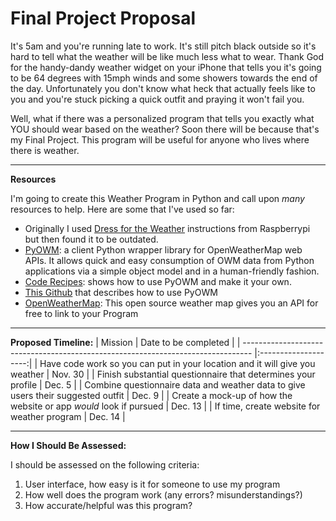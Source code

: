 # Final Project Proposal

It's 5am and you're running late to work. It's still pitch black outside so it's hard to tell what the weather will be like much less what to wear. Thank God for the handy-dandy weather widget on your iPhone that tells you it's going to be 64 degrees with 15mph winds and some showers towards the end of the day. Unfortunately you don't know what heck that actually feels like to you and you're stuck picking a quick outfit and praying it won't fail you.

Well, what if there was a personalized program that tells you exactly what YOU should wear based on the weather? Soon there will be because that's my Final Project. This program will be useful for anyone who lives where there is weather.

---

**Resources**

I'm going to create this Weather Program in Python and call upon *many* resources to help. Here are some that I've used so far:
- Originally I used [Dress for the Weather](https://projects.raspberrypi.org/en/projects/dress-for-the-weather) instructions from Raspberrypi but then found it to be outdated.
- [PyOWM](https://pyowm.readthedocs.io/en/latest/): a client Python wrapper library for OpenWeatherMap web APIs. It allows quick and easy consumption of OWM data from Python applications via a simple object model and in a human-friendly fashion.
- [Code Recipes](https://pyowm.readthedocs.io/en/latest/v3/code-recipes.html#library_init): shows how to use PyOWM and make it your own.
- [This Github](https://github.com/csparpa/pyowm) that describes how to use PyOWM
- [OpenWeatherMap](openweathermap.org): This open source weather map gives you an API for free to link to your Program

---

**Proposed Timeline:**
| Mission                                                                          | Date to be completed |
| -------------------------------------------------------------------------------- |:--------------------:|
| Have code work so you can put in your location and it will give you weather      | Nov. 30              |
| Finish substantial questionnaire that determines your profile                    | Dec. 5               |
| Combine questionnaire data and weather data to give users their suggested outfit | Dec. 9               |
| Create a mock-up of how the website or app *would* look if pursued               | Dec. 13              |
| If time, create website for weather program                                      | Dec. 14              |

---

**How I Should Be Assessed:**

I should be assessed on the following criteria:
1. User interface, how easy is it for someone to use my program
2. How well does the program work (any errors? misunderstandings?)
3. How accurate/helpful was this program?
